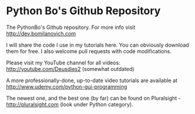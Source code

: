Python Bo's Github Repository
========

The PythonBo's Github repository. For more info visit http://dev.bomilanovich.com

I will share the code I use in my tutorials here. You can obviously download them for free. I also welcome pull requests with code modifications.

Please visit my YouTube channel for all videos: http://youtube.com/Deusdies2 (somewhat outdated)

A more professionally-done, up-to-date video tutorials are available at http://www.udemy.com/python-gui-programming

The newest one, and the best one (by far) can be found on Pluralsight - http://pluralsight.com (look under Python category).
